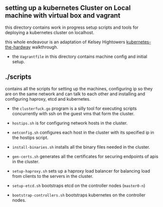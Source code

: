 ## setting up a kubernetes Cluster on Local machine with virtual box and vagrant
this directory contains work in progress setup scripts and tools for deploying
a kubernetes cluster on localhost.

this whole endeavour is an adaptation of Kelsey Hightowers [kubernetes-the-hardway](https://github.com/kelseyhightower/kubernetes-the-hard-way) walkthrough.

- the `Vagrantfile` in this directory contains machine config and initial setup.

## ./scripts
contains all the scripts for setting up the machines, configuring ip so they are
on the same network and can talk to each other and installing and configuring 
haproxy, etcd and kubernetes.

- the `clusterfuck.go` program is a silly tool for executing scripts concurrently
  with ssh on the guest vms that form the cluster.

- `hostips.sh` is for configuring network hosts in the cluster.
- `netconfig.sh` configures each host in the cluster with its specified ip in the hostips script.
- `install-binaries.sh` installs all the binary files needed in the cluster.
- `gen-certs.sh` generates all the certificates for securing endpoints of apis in the cluster.
- `setup-haproxy.sh` sets up a haproxy load balancer for balancing load from clients to the servers in the cluster.
- `setup-etcd.sh` bootstraps etcd on the controller nodes (`master0-n`)
- `bootstrap-controllers.sh` bootstraps kubernetes on the controller nodes.